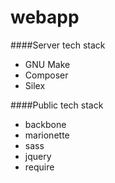 webapp
======

####Server tech stack
* GNU Make
* Composer
* Silex

####Public tech stack
* backbone
* marionette
* sass
* jquery
* require
